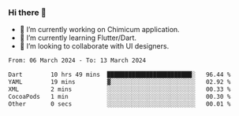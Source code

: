 ### Hi there 👋

<!--
**devcat37/devcat37** is a ✨ _special_ ✨ repository because its `README.md` (this file) appears on your GitHub profile.-->


- 🔭 I’m currently working on Chimicum application.
- 🌱 I’m currently learning Flutter/Dart.
- 👯 I’m looking to collaborate with UI designers.
<!-- - 🤔 I’m looking for help with ... -->

<!--START_SECTION:waka-->

```txt
From: 06 March 2024 - To: 13 March 2024

Dart        10 hrs 49 mins  ████████████████████████░   96.44 %
YAML        19 mins         ▓░░░░░░░░░░░░░░░░░░░░░░░░   02.92 %
XML         2 mins          ░░░░░░░░░░░░░░░░░░░░░░░░░   00.33 %
CocoaPods   1 min           ░░░░░░░░░░░░░░░░░░░░░░░░░   00.30 %
Other       0 secs          ░░░░░░░░░░░░░░░░░░░░░░░░░   00.01 %
```

<!--END_SECTION:waka-->
